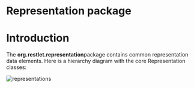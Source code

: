 Representation package
======================

Introduction
============

The **org.restlet.representation**package contains common representation
data elements. Here is a hierarchy diagram with the core Representation
classes:

![representations](/learn/tutorial/${restlet-version-minor}/images/representations "representations")
